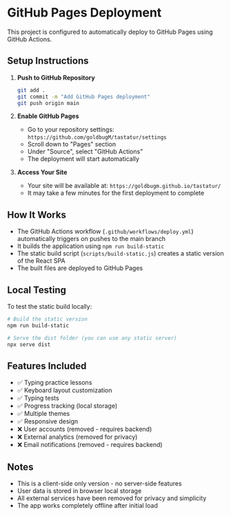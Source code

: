 # GitHub Pages Deployment

This project is configured to automatically deploy to GitHub Pages using GitHub Actions.

## Setup Instructions

1. **Push to GitHub Repository**
   ```bash
   git add .
   git commit -m "Add GitHub Pages deployment"
   git push origin main
   ```

2. **Enable GitHub Pages**
   - Go to your repository settings: `https://github.com/goldbugM/tastatur/settings`
   - Scroll down to "Pages" section
   - Under "Source", select "GitHub Actions"
   - The deployment will start automatically

3. **Access Your Site**
   - Your site will be available at: `https://goldbugm.github.io/tastatur/`
   - It may take a few minutes for the first deployment to complete

## How It Works

- The GitHub Actions workflow (`.github/workflows/deploy.yml`) automatically triggers on pushes to the main branch
- It builds the application using `npm run build-static`
- The static build script (`scripts/build-static.js`) creates a static version of the React SPA
- The built files are deployed to GitHub Pages

## Local Testing

To test the static build locally:

```bash
# Build the static version
npm run build-static

# Serve the dist folder (you can use any static server)
npx serve dist
```

## Features Included

- ✅ Typing practice lessons
- ✅ Keyboard layout customization  
- ✅ Typing tests
- ✅ Progress tracking (local storage)
- ✅ Multiple themes
- ✅ Responsive design
- ❌ User accounts (removed - requires backend)
- ❌ External analytics (removed for privacy)
- ❌ Email notifications (removed - requires backend)

## Notes

- This is a client-side only version - no server-side features
- User data is stored in browser local storage
- All external services have been removed for privacy and simplicity
- The app works completely offline after initial load
